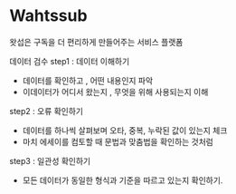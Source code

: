 # Wahtssub
왓섭은 구독을 더 편리하게 만들어주는 서비스 플랫폼

데이터 검수 
step1 : 데이터 이해하기
- 데이터를 확인하고 , 어떤 내용인지 파악
- 이데이터가 어디서 왔는지 , 무엇을 위해 사용되는지 이해

step2 : 오류 확인하기
- 데이터를 하나씩 살펴보며 오타, 중복, 누락된 값이 있는지 체크
- 마치 에세이를 컴토할 때 문법과 맞춤법을 확인하는 것처럼

step3 : 일관성 확인하기
- 모든 데이터가 동일한 형식과 기준을 따르고 있는지 확인하기.

  
